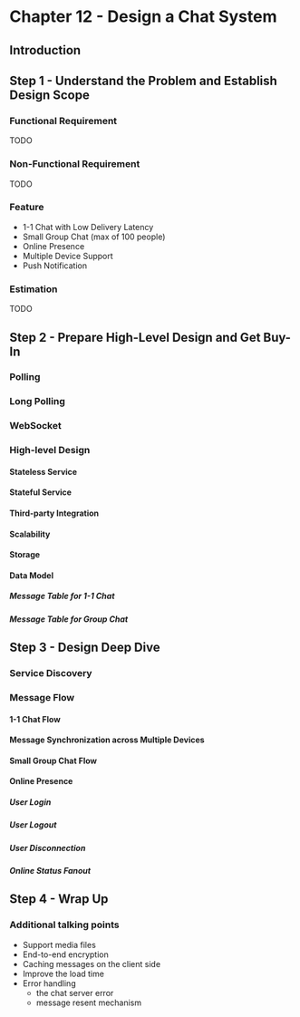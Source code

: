 # Chapter 12 - Design a Chat System

## Introduction

## Step 1 - Understand the Problem and Establish Design Scope

### Functional Requirement

TODO

### Non-Functional Requirement

TODO

### Feature

- 1-1 Chat with Low Delivery Latency
- Small Group Chat (max of 100 people)
- Online Presence
- Multiple Device Support
- Push Notification

### Estimation

TODO

## Step 2 - Prepare High-Level Design and Get Buy-In

### Polling

### Long Polling

### WebSocket

### High-level Design

#### Stateless Service

#### Stateful Service

#### Third-party Integration

#### Scalability

#### Storage

#### Data Model

##### Message Table for 1-1 Chat

##### Message Table for Group Chat

## Step 3 - Design Deep Dive

### Service Discovery

### Message Flow

#### 1-1 Chat Flow

#### Message Synchronization across Multiple Devices

#### Small Group Chat Flow

#### Online Presence

##### User Login

##### User Logout

##### User Disconnection

##### Online Status Fanout

## Step 4 - Wrap Up

### Additional talking points

- Support media files
- End-to-end encryption
- Caching messages on the client side
- Improve the load time
- Error handling
  - the chat server error
  - message resent mechanism
